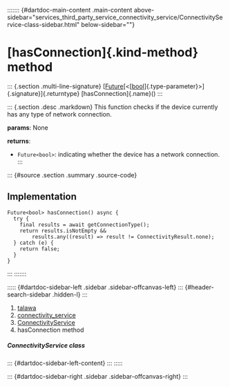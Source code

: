 ::::::: {#dartdoc-main-content .main-content above-sidebar="services_third_party_service_connectivity_service/ConnectivityService-class-sidebar.html" below-sidebar=""}
<div>

# [hasConnection]{.kind-method} method

</div>

::: {.section .multi-line-signature}
[[Future](https://api.flutter.dev/flutter/dart-core/Future-class.html)[\<[[bool](https://api.flutter.dev/flutter/dart-core/bool-class.html)]{.type-parameter}\>]{.signature}]{.returntype}
[hasConnection]{.name}()
:::

::: {.section .desc .markdown}
This function checks if the device currently has any type of network
connection.

**params**: None

**returns**:

-   `Future<bool>`: indicating whether the device has a network
    connection.
:::

::: {#source .section .summary .source-code}
## Implementation

``` language-dart
Future<bool> hasConnection() async {
  try {
    final results = await getConnectionType();
    return results.isNotEmpty &&
        results.any((result) => result != ConnectivityResult.none);
  } catch (e) {
    return false;
  }
}
```
:::
:::::::

::::: {#dartdoc-sidebar-left .sidebar .sidebar-offcanvas-left}
::: {#header-search-sidebar .hidden-l}
:::

1.  [talawa](../../index.html)
2.  [connectivity_service](../../services_third_party_service_connectivity_service/)
3.  [ConnectivityService](../../services_third_party_service_connectivity_service/ConnectivityService-class.html)
4.  hasConnection method

##### ConnectivityService class

::: {#dartdoc-sidebar-left-content}
:::
:::::

::: {#dartdoc-sidebar-right .sidebar .sidebar-offcanvas-right}
:::
